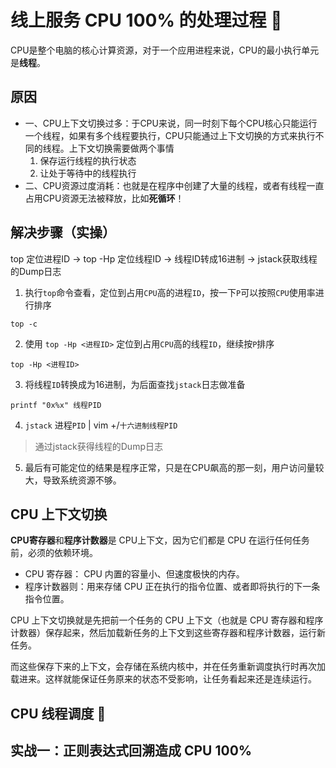 # 线上服务 CPU 100% 的处理过程 :tada:

CPU是整个电脑的核心计算资源，对于一个应用进程来说，CPU的最小执行单元是**线程**。

## 原因

- 一、CPU上下文切换过多：于CPU来说，同一时刻下每个CPU核心只能运行一个线程，如果有多个线程要执行，CPU只能通过上下文切换的方式来执行不同的线程。上下文切换需要做两个事情
  1. 保存运行线程的执行状态
  2. 让处于等待中的线程执行
- 二、CPU资源过度消耗：也就是在程序中创建了大量的线程，或者有线程一直占用CPU资源无法被释放，比如**死循环**！

## 解决步骤（实操）

top 定位进程ID -> top -Hp 定位线程ID ->  线程ID转成16进制 -> jstack获取线程的Dump日志

1. 执行`top`命令查看，定位到占用`CPU`高的进程`ID`，按一下`P`可以按照`CPU`使用率进行排序
```shell script
top -c
```

2. 使用 `top -Hp <进程ID>` 定位到占用`CPU`高的线程`ID`，继续按`P`排序
```shell script
top -Hp <进程ID>
```

3. 将线程`ID`转换成为16进制，为后面查找`jstack`日志做准备
```shell script
printf "0x%x" 线程PID
```

4. `jstack` 进程`PID` | vim +/`十六进制线程PID` 
> 通过jstack获得线程的Dump日志

5. 最后有可能定位的结果是程序正常，只是在CPU飙高的那一刻，用户访问量较大，导致系统资源不够。

## CPU 上下文切换

**CPU寄存器**和**程序计数器**是 CPU上下文，因为它们都是 CPU 在运行任何任务前，必须的依赖环境。
- CPU 寄存器： CPU 内置的容量小、但速度极快的内存。
- 程序计数器则：用来存储 CPU 正在执行的指令位置、或者即将执行的下一条指令位置。

CPU 上下文切换就是先把前一个任务的 CPU 上下文（也就是 CPU 寄存器和程序计数器）保存起来，然后加载新任务的上下文到这些寄存器和程序计数器，运行新任务。

而这些保存下来的上下文，会存储在系统内核中，并在任务重新调度执行时再次加载进来。这样就能保证任务原来的状态不受影响，让任务看起来还是连续运行。

## CPU 线程调度 :hammer:

## 实战一：正则表达式回溯造成 CPU 100%
